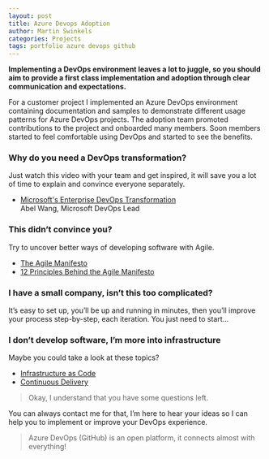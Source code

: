 ```yaml
---
layout: post
title: Azure Devops Adoption
author: Martin Swinkels
categories: Projects
tags: portfolio azure devops github
---
```


**Implementing a DevOps environment leaves a lot to juggle, so you should aim to provide a first class implementation and adoption through clear communication and expectations.**

For a customer project I implemented an Azure DevOps environment containing documentation and samples to demonstrate different usage patterns for Azure DevOps projects. The adoption team promoted contributions to the project and onboarded many members. Soon members started to feel comfortable using DevOps and started to see the benefits.

### Why do you need a DevOps transformation?

Just watch this video with your team and get inspired, it will save you a lot of time to explain and convince everyone separately.

- [Microsoft's Enterprise DevOps Transformation](https://www.youtube.com/watch?v=WhRRGUmwoq4)  
  Abel Wang, Microsoft DevOps Lead  

### This didn’t convince you?

Try to uncover better ways of developing software with Agile.  

- [The Agile Manifesto](https://www.agilealliance.org/agile101/the-agile-manifesto/)
- [12 Principles Behind the Agile Manifesto](https://www.agilealliance.org/agile101/12-principles-behind-the-agile-manifesto/)

### I have a small company, isn’t this too complicated?

It’s easy to set up, you’ll be up and running in minutes, then you’ll improve your process step-by-step, each iteration. You just need to start…

### I don’t develop software, I’m more into infrastructure

Maybe you could take a look at these topics?

- [Infrastructure as Code](https://docs.microsoft.com/en-us/devops/deliver/what-is-infrastructure-as-code)
- [Continuous Delivery](https://docs.microsoft.com/en-us/devops/deliver/what-is-continuous-delivery)

> Okay, I understand that you have some questions left.

You can always contact me for that, I’m here to hear your ideas so I can help you to implement or improve your DevOps experience.

> Azure DevOps (GitHub) is an open platform, it connects almost with everything!
